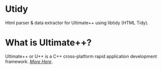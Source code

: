 # Utidy
 Html parser & data extractor for Ultimate++ using libtidy (HTML Tidy).
# What is Ultimate++?
 Ultimate++ or U++ is a C++ cross-platform rapid application development framework. *[More Here](https://github.com/ultimatepp/ultimatepp)*.